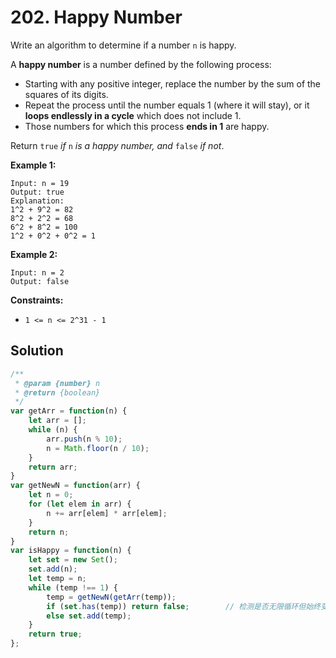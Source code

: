 # 202. Happy Number

Write an algorithm to determine if a number `n` is happy.

A **happy number** is a number defined by the following process:

- Starting with any positive integer, replace the number by the sum of the squares of its digits.
- Repeat the process until the number equals 1 (where it will stay), or it **loops endlessly in a cycle** which does not include 1.
- Those numbers for which this process **ends in 1** are happy.

Return `true` *if* `n` *is a happy number, and* `false` *if not*.

 

**Example 1:**

```
Input: n = 19
Output: true
Explanation:
1^2 + 9^2 = 82
8^2 + 2^2 = 68
6^2 + 8^2 = 100
1^2 + 0^2 + 0^2 = 1
```

**Example 2:**

```
Input: n = 2
Output: false
```

**Constraints:**

- `1 <= n <= 2^31 - 1`

## Solution

```js
/**
 * @param {number} n
 * @return {boolean}
 */
var getArr = function(n) {
    let arr = [];
    while (n) {
        arr.push(n % 10);
        n = Math.floor(n / 10);
    }
    return arr;
}
var getNewN = function(arr) {
    let n = 0;
    for (let elem in arr) {
        n += arr[elem] * arr[elem];
    }
    return n;
}
var isHappy = function(n) {
    let set = new Set();
    set.add(n);
    let temp = n;
    while (temp !== 1) {
        temp = getNewN(getArr(temp));
        if (set.has(temp)) return false;		// 检测是否无限循环但始终变不到1
        else set.add(temp);
    }
    return true;
};
```

